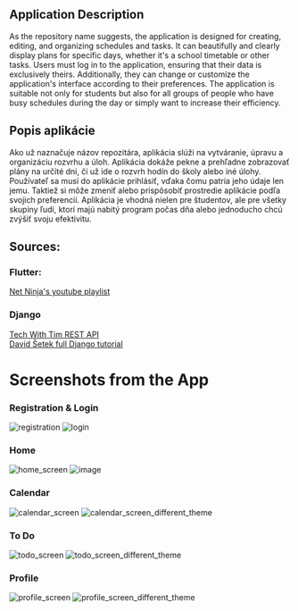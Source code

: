 ## Application Description

As the repository name suggests, the application is designed for creating, editing, and organizing schedules and tasks. It can beautifully and clearly display plans for specific days, whether it's a school timetable or other tasks. Users must log in to the application, ensuring that their data is exclusively theirs. Additionally, they can change or customize the application's interface according to their preferences. The application is suitable not only for students but also for all groups of people who have busy schedules during the day or simply want to increase their efficiency.


## Popis aplikácie

Ako už naznačuje názov repozitára, aplikácia slúži na vytváranie, úpravu a organizáciu rozvrhu a úloh. Aplikácia dokáže pekne a prehľadne zobrazovať plány na určité dni, či už ide o rozvrh hodín do školy alebo iné úlohy. Používateľ sa musí do aplikácie prihlásiť, vďaka čomu patria jeho údaje len jemu. Taktiež si môže zmeniť alebo prispôsobiť prostredie aplikácie podľa svojich preferencií. Aplikácia je vhodná nielen pre študentov, ale pre všetky skupiny ľudí, ktorí majú nabitý program počas dňa alebo jednoducho chcú zvýšiť svoju efektivitu.


## Sources:
<h3>Flutter:</h3> 
<a href="https://www.youtube.com/watch?v=j_rCDc_X-k8&list=PL4cUxeGkcC9giLVXCHSQmWqlHc9BLXdVx">Net Ninja's youtube playlist</a>

<h3>Django</h3>
<a href="https://www.youtube.com/watch?v=t-uAgI-AUxc">Tech With Tim REST API</a>
<br>
<a href="https://www.youtube.com/watch?v=6f-J80vqvew&list=PLQ8x_VWW6Aktg8FNSIKCRYtFg_ZO5oPEG">David Šetek full Django tutorial</a>

# Screenshots from the App
### Registration & Login
![registration](https://github.com/user-attachments/assets/81ec30f4-1ea3-43fd-9bbf-70183f6ea2d7)
![login](https://github.com/user-attachments/assets/2e06bea4-c5c5-4f92-abc5-050607038eb7)
### Home
![home_screen](https://github.com/user-attachments/assets/bedf03b6-d10f-4079-bf29-f6820c0bcf03)
![image](https://github.com/user-attachments/assets/06e1caa1-bd4a-4445-be6a-b99a257bda94)
### Calendar
![calendar_screen](https://github.com/user-attachments/assets/7572eeea-be6a-4b85-b24f-8a5b4e42d213)
![calendar_screen_different_theme](https://github.com/user-attachments/assets/d9340813-61d6-4129-80d3-1d306901fe54)
### To Do
![todo_screen](https://github.com/user-attachments/assets/e507b83e-5305-490b-93b3-f2871823f34c)
![todo_screen_different_theme](https://github.com/user-attachments/assets/fd154ac0-9268-4010-a604-bb81214df390)
### Profile
![profile_screen](https://github.com/user-attachments/assets/96318cf9-de3d-4084-a1cc-2ebea9c1498e)
![profile_screen_different_theme](https://github.com/user-attachments/assets/394e647b-b71b-42fe-9e7c-28335ced69a2)
